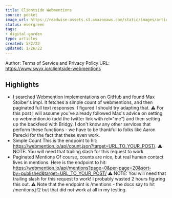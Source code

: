 ```yaml
---
title: Clientside Webmentions
source: pocket
image_url: https://readwise-assets.s3.amazonaws.com/static/images/article0.00998d930354.png
status: evergreen
tags: 
- digital-garden 
type: articles
created: 5/2/22
updated: 1/26/22
---
```


Author: Terms of Service and Privacy Policy
URL: https://www.swyx.io/clientside-webmentions

## Highlights
- I searched Webmention implementations on GitHub and found Max Stoiber's impl. It fetches a simple count of webmentions, and then paginated full text responses. I figured I should try adapting that. ⚠️ For this post I will assume you've already followed Max's advice on setting up webmention.io (add the twitter link with rel="me") and then setting up the backfeed with Bridgy. I don't know any other services that perform these functions - we have to be thankful to folks like Aaron Parecki for the fact that these even work.
- Simple Count This is the endpoint to hit: https://webmention.io/api/count.json?target=URL_TO_YOUR_POST/. ⚠️ NOTE: You will need that trailing slash for this request to work
- Paginated Mentions Of course, counts are nice, but real human contact lives in mentions. Here is the endpoint to hit: https://webmention.io/api/mentions?page=0&per-page=20&sort-by=published&target=URL_TO_YOUR_POST/ ⚠️ NOTE: You will need that trailing slash for this request to work! I probably wasted 2 hours figuring this out. ⚠️ Note that the endpoint is /mentions - the docs say to hit /mentions.jf2 but that did not work at all in my testing.
